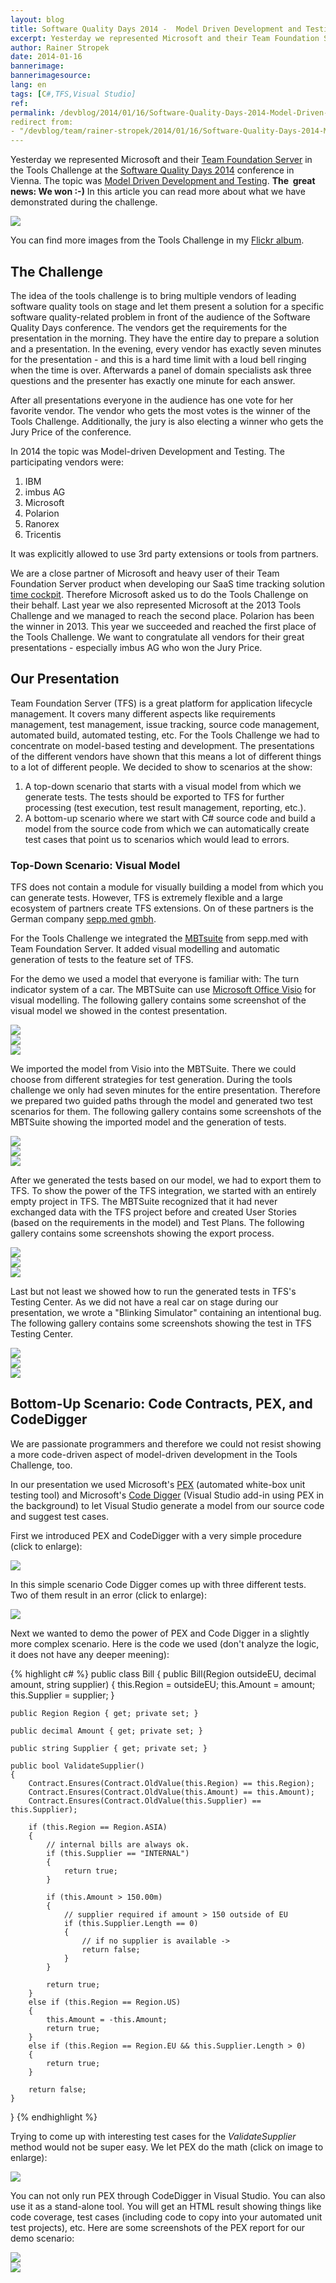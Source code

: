 ```yaml
---
layout: blog
title: Software Quality Days 2014 -  Model Driven Development and Testing
excerpt: Yesterday we represented Microsoft and their Team Foundation Server in the Tools Challenge at the Software Quality Days 2014 in Vienna. The topic was Model Driven Development and Testing. The  great news -  We won  - -) Read more about what we have demonstrated during the challenge.
author: Rainer Stropek
date: 2014-01-16
bannerimage: 
bannerimagesource: 
lang: en
tags: [C#,TFS,Visual Studio]
ref: 
permalink: /devblog/2014/01/16/Software-Quality-Days-2014-Model-Driven-Development-and-Testing
redirect from:
- "/devblog/team/rainer-stropek/2014/01/16/Software-Quality-Days-2014-Model-Driven-Development-and-Testing"
---
```


<p class="showcase">Yesterday we represented Microsoft and their <a href="http://msdn.microsoft.com/en-us/vstudio/ff637362.aspx" target="_blank">Team Foundation Server</a> in the Tools Challenge at the <a href="http://www.software-quality-days.com" target="_blank">Software Quality Days 2014</a> conference in Vienna. The topic was <a href="http://en.wikipedia.org/wiki/Model-based_testing" title="Model-based testing on Wikipedia" target="_blank">Model Driven Development and Testing</a>. <strong>The  great news: We won :-)</strong> In this article you can read more about what we have demonstrated during the challenge.<br /></p><p>
  <img src="{{site.baseurl}}/content/images/blog/2014/01/MBTDemo/ToolsChallenge.jpg" />
</p><p>You can find more images from the Tools Challenge in my <a href="http://www.flickr.com/photos/rainerstropek/sets/72157639817988406/" target="_blank">Flickr album</a>.</p><h2>The Challenge</h2><p>The idea of the tools challenge is to bring multiple vendors of leading software quality tools on stage and let them present a solution for a specific software quality-related problem in front of the audience of the Software Quality Days conference. The vendors get the requirements for the presentation in the morning. They have the entire day to prepare a solution and a presentation. In the evening, every vendor has exactly seven minutes for the presentation - and this is a hard time limit with a loud bell ringing when the time is over. Afterwards a panel of domain specialists ask three questions and the presenter has exactly one minute for each answer.</p><p>After all presentations everyone in the audience has one vote for her favorite vendor. The vendor who gets the most votes is the winner of the Tools Challenge. Additionally, the jury is also electing a winner who gets the Jury Price of the conference.</p><p>In 2014 the topic was Model-driven Development and Testing. The participating vendors were:</p><ol>
  <li>IBM</li>
  <li>imbus AG</li>
  <li>Microsoft</li>
  <li>Polarion</li>
  <li>Ranorex</li>
  <li>Tricentis</li>
</ol><p>It was explicitly allowed to use 3rd party extensions or tools from partners.</p><p>We are a close partner of Microsoft and heavy user of their Team Foundation Server product when developing our SaaS time tracking solution <a href="http://www.timecockpit.com" target="_blank">time cockpit</a>. Therefore Microsoft asked us to do the Tools Challenge on their behalf. Last year we also represented Microsoft at the 2013 Tools Challenge and we managed to reach the second place. Polarion has been the winner in 2013. This year we succeeded and reached the first place of the Tools Challenge. We want to congratulate all vendors for their great presentations - especially imbus AG who won the Jury Price.</p><h2>Our Presentation</h2><p>Team Foundation Server (TFS) is a great platform for application lifecycle management. It covers many different aspects like requirements management, test management, issue tracking, source code management, automated build, automated testing, etc. For the Tools Challenge we had to concentrate on model-based testing and development. The presentations of the different vendors have shown that this means a lot of different things to a lot of different people. We decided to show to scenarios at the show:</p><ol>
  <li>A top-down scenario that starts with a visual model from which we generate tests. The tests should be exported to TFS for further processing (test execution, test result management, reporting, etc.).</li>
  <li>A bottom-up scenario where we start with C# source code and build a model from the source code from which we can automatically create test cases that point us to scenarios which would lead to errors.</li>
</ol><h3>Top-Down Scenario: Visual Model</h3><p>TFS does not contain a module for visually building a model from which you can generate tests. However, TFS is extremely flexible and a large ecosystem of partners create TFS extensions. On of these partners is the German company <a href="http://www.seppmed.de/" target="_blank">sepp.med gmbh</a>.</p><p class="showcase">For the Tools Challenge we integrated the <a href="http://www.seppmed.de/produkte/mbtsuite.html" target="_blank">MBTsuite</a> from sepp.med with Team Foundation Server. It added visual modelling and automatic generation of tests to the feature set of TFS.</p><p>For the demo we used a model that everyone is familiar with: The turn indicator system of a car. The MBTSuite can use <a href="http://office.microsoft.com/en-us/visio/" target="_blank">Microsoft Office Visio</a> for visual modelling. The following gallery contains some screenshot of the visual model we showed in the contest presentation.</p>

<div class="row tc-image-gallery">
  <div class="col-xs-6 col-sm-4"><a data-lightbox="visualmodel" href="{{site.baseurl}}/content/images/blog/2014/01/MBTDemo/Visio/VisualModel1.png"><img src="{{site.baseurl}}/content/images/blog/2014/01/MBTDemo/Visio/VisualModel1.png" /></a></div>
  <div class="col-xs-6 col-sm-4"><a data-lightbox="visualmodel" href="{{site.baseurl}}/content/images/blog/2014/01/MBTDemo/Visio/VisualModel2.png"><img src="{{site.baseurl}}/content/images/blog/2014/01/MBTDemo/Visio/VisualModel2.png" /></a></div>
  <div class="col-xs-6 col-sm-4"><a data-lightbox="visualmodel" href="{{site.baseurl}}/content/images/blog/2014/01/MBTDemo/Visio/VisualModel3.png"><img src="{{site.baseurl}}/content/images/blog/2014/01/MBTDemo/Visio/VisualModel3.png" /></a></div>
</div>

<p>We imported the model from Visio into the MBTSuite. There we could choose from different strategies for test generation. During the tools challenge we only had seven minutes for the entire presentation. Therefore we prepared two guided paths through the model and generated two test scenarios for them. The following gallery contains some screenshots of the MBTSuite showing the imported model and the generation of tests.</p>

<div class="row Composite.Media.ImageGallery">
  <div class="col-xs-6 col-sm-4"><a data-lightbox="MBTSuite" href="{{site.baseurl}}/content/images/blog/2014/01/MBTDemo/MBTSuite/MBTSuite1.png"><img src="{{site.baseurl}}/content/images/blog/2014/01/MBTDemo/MBTSuite/MBTSuite1.png" /></a></div>
  <div class="col-xs-6 col-sm-4"><a data-lightbox="MBTSuite" href="{{site.baseurl}}/content/images/blog/2014/01/MBTDemo/MBTSuite/MBTSuite2.png"><img src="{{site.baseurl}}/content/images/blog/2014/01/MBTDemo/MBTSuite/MBTSuite2.png" /></a></div>
  <div class="col-xs-6 col-sm-4"><a data-lightbox="MBTSuite" href="{{site.baseurl}}/content/images/blog/2014/01/MBTDemo/MBTSuite/MBTSuite3.png"><img src="{{site.baseurl}}/content/images/blog/2014/01/MBTDemo/MBTSuite/MBTSuite3.png" /></a></div>
</div>

<p>After we generated the tests based on our model, we had to export them to TFS. To show the power of the TFS integration, we started with an entirely empty project in TFS. The MBTSuite recognized that it had never exchanged data with the TFS project before and created User Stories (based on the requirements in the model) and Test Plans. The following gallery contains some screenshots showing the export process.</p>

<div class="row Composite.Media.ImageGallery">
  <div class="col-xs-6 col-sm-4"><a data-lightbox="MBTExport" href="{{site.baseurl}}/content/images/blog/2014/01/MBTDemo/Export/Export1.png"><img src="{{site.baseurl}}/content/images/blog/2014/01/MBTDemo/Export/Export1.png" /></a></div>
  <div class="col-xs-6 col-sm-4"><a data-lightbox="MBTExport" href="{{site.baseurl}}/content/images/blog/2014/01/MBTDemo/Export/Export2.png"><img src="{{site.baseurl}}/content/images/blog/2014/01/MBTDemo/Export/Export2.png" /></a></div>
  <div class="col-xs-6 col-sm-4"><a data-lightbox="MBTExport" href="{{site.baseurl}}/content/images/blog/2014/01/MBTDemo/Export/Export3.png"><img src="{{site.baseurl}}/content/images/blog/2014/01/MBTDemo/Export/Export3.png" /></a></div>
</div>

<p>Last but not least we showed how to run the generated tests in TFS's Testing Center. As we did not have a real car on stage during our presentation, we wrote a "Blinking Simulator" containing an intentional bug. The following gallery contains some screenshots showing the test in TFS Testing Center.</p>

<div class="row Composite.Media.ImageGallery">
  <div class="col-xs-6 col-sm-4"><a data-lightbox="Testing" href="{{site.baseurl}}/content/images/blog/2014/01/MBTDemo/Testing/Testing1.png"><img src="{{site.baseurl}}/content/images/blog/2014/01/MBTDemo/Testing/Testing1.png" /></a></div>
  <div class="col-xs-6 col-sm-4"><a data-lightbox="Testing" href="{{site.baseurl}}/content/images/blog/2014/01/MBTDemo/Testing/Testing2.png"><img src="{{site.baseurl}}/content/images/blog/2014/01/MBTDemo/Testing/Testing2.png" /></a></div>
  <div class="col-xs-6 col-sm-4"><a data-lightbox="Testing" href="{{site.baseurl}}/content/images/blog/2014/01/MBTDemo/Testing/Testing3.png"><img src="{{site.baseurl}}/content/images/blog/2014/01/MBTDemo/Testing/Testing3.png" /></a></div>
</div>

<h2>Bottom-Up Scenario: Code Contracts, PEX, and CodeDigger</h2><p>We are passionate programmers and therefore we could not resist showing a more code-driven aspect of model-driven development in the Tools Challenge, too.</p><p class="showcase">In our presentation we used Microsoft's <a href="http://research.microsoft.com/en-us/projects/Pex/" target="_blank">PEX</a> (automated white-box unit testing tool) and Microsoft's <a href="http://research.microsoft.com/en-us/projects/codedigger/" target="_blank">Code Digger</a> (Visual Studio add-in using PEX in the background) to let Visual Studio generate a model from our source code and suggest test cases.</p><p>First we introduced PEX and CodeDigger with a very simple procedure (click to enlarge):</p>

<a data-lightbox="CodeDigger" href="{{site.baseurl}}/content/images/blog/2014/01/MBTDemo/CodeDigger1.png"><img src="{{site.baseurl}}/content/images/blog/2014/01/MBTDemo/CodeDigger1.png" /></a>

<p>In this simple scenario Code Digger comes up with three different tests. Two of them result in an error (click to enlarge):</p>

<a data-lightbox="CodeDigger2" href="{{site.baseurl}}/content/images/blog/2014/01/MBTDemo/CodeDigger2.png"><img src="{{site.baseurl}}/content/images/blog/2014/01/MBTDemo/CodeDigger2.png" /></a>

<p>Next we wanted to demo the power of PEX and Code Digger in a slightly more complex scenario. Here is the code we used (don't analyze the logic, it does not have any deeper meening):</p>

{% highlight c# %}
public class Bill
{
    public Bill(Region outsideEU, decimal amount, string supplier)
    {
        this.Region = outsideEU;
        this.Amount = amount;
        this.Supplier = supplier;
    }

    public Region Region { get; private set; }

    public decimal Amount { get; private set; }

    public string Supplier { get; private set; }

    public bool ValidateSupplier()
    {
        Contract.Ensures(Contract.OldValue(this.Region) == this.Region);
        Contract.Ensures(Contract.OldValue(this.Amount) == this.Amount);
        Contract.Ensures(Contract.OldValue(this.Supplier) == this.Supplier);

        if (this.Region == Region.ASIA)
        {
            // internal bills are always ok.
            if (this.Supplier == "INTERNAL")
            {
                return true;
            }

            if (this.Amount > 150.00m)
            {
                // supplier required if amount > 150 outside of EU
                if (this.Supplier.Length == 0)
                {
                    // if no supplier is available ->
                    return false;
                }
            }

            return true;
        }
        else if (this.Region == Region.US)
        {
            this.Amount = -this.Amount;
            return true;
        }
        else if (this.Region == Region.EU && this.Supplier.Length > 0)
        {
            return true;
        }

        return false;
    }
}
{% endhighlight %}

<p>Trying to come up with interesting test cases for the <em>ValidateSupplier</em> method would not be super easy. We let PEX do the math (click on image to enlarge):</p>

<a data-lightbox="CodeDigger3" href="{{site.baseurl}}/content/images/blog/2014/01/MBTDemo/CodeDigger3.png"><img src="{{site.baseurl}}/content/images/blog/2014/01/MBTDemo/CodeDigger3.png" /></a>

<p>You can not only run PEX through CodeDigger in Visual Studio. You can also use it as a stand-alone tool. You will get an HTML result showing things like code coverage, test cases (including code to copy into your automated unit test projects), etc. Here are some screenshots of the PEX report for our demo scenario:</p>

<div class="row Composite.Media.ImageGallery">
  <div class="col-xs-6 col-sm-6"><a data-lightbox="PexReport" href="{{site.baseurl}}/content/images/blog/2014/01/MBTDemo/PexReport/PexReport1.png"><img src="{{site.baseurl}}/content/images/blog/2014/01/MBTDemo/PexReport/PexReport1.png" /></a></div>
  <div class="col-xs-6 col-sm-6"><a data-lightbox="PexReport" href="{{site.baseurl}}/content/images/blog/2014/01/MBTDemo/PexReport/PexReport2.png"><img src="{{site.baseurl}}/content/images/blog/2014/01/MBTDemo/PexReport/PexReport2.png" /></a></div>
 </div>